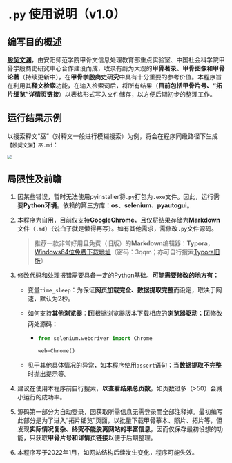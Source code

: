 # `.py` 使用说明（v1.0）

## 编写目的概述

[**殷契文渊**](http://jgw.aynu.edu.cn/ajaxpage/home2.0/index.html)，由安阳师范学院甲骨文信息处理教育部重点实验室、中国社会科学院甲骨学殷商史研究中心合作建设而成，收录有蔚为大观的**甲骨著录、甲骨图像和甲骨论著**（持续更新中），在**甲骨学殷商史研究**中具有十分重要的参考价值。本程序旨在利用其**释文检索**功能，在输入检索词后，将所有结果（**目前包括甲骨片号、“拓片细览”详情页链接**）以表格形式写入文件储存，以方便后期初步的整理工作。

## 运行结果示例

以搜索释文“巫”（对释文一般进行模糊搜索）为例，将会在程序同级路径下生成`【殷契文渊】巫.md`：

<img src="https://raw.githubusercontent.com/zhituaner/picBed/master/SearchByText_Example.png" style="zoom:60%;" />

## 局限性及前瞻

1. 因某些错误，暂时无法使用pyinstaller将`.py`打包为`.exe`文件。因此，运行需要**Python环境**。依赖的第三方库：**os**、**selenium**、**pyautogui**。

2. 本程序为自用，目前仅支持**GoogleChrome**，且仅将结果存储为**Markdown**文件（`.md`）~~（说白了就是懒得再写）~~。如有其他需求，需修改`.py`文件源码。

   > 推荐一款非常好用且免费（旧版）的**Markdown**编辑器：**Typora**，[Windows64位免费下载地址](https://zhituaner.lanzouw.com/iSlSKzjyb0j)（密码：3qqm；亦可自行搜索[Typora旧版](https://www.baidu.com/s?ie=UTF-8&wd=typora旧版下载)）

3. 修改代码和处理报错需要具备一定的Python基础。**可能需要修改的地方有：**

   - 变量`time_sleep`：为保证**网页加载完全、数据提取完整**而设定，取决于网速，默认为2秒。

   - 如何支持**其他浏览器**：:one:根据浏览器版本下载相应的**浏览器驱动**；:two:修改两处源码：

     - ```python
       from selenium.webdriver import Chrome
       
       web=Chrome()
       ```

   - 见于其他具体情况的异常，如本程序使用`assert`语句；当**数据提取不完整**时抛出提示等。

4. 建议在使用本程序前自行搜索，**以查看结果总页数**，如页数过多（>50）会减小运行的成功率。

5. 源码第一部分为自动登录，因获取所需信息无需登录而全部注释掉。最初编写此部分是为了进入“拓片细览”页面，以批量下载甲骨摹本、照片、拓片等，但发现**实际情况复杂、终究不能脱离网站的丰富信息**，因而仅保存最初设想的功能，只获取**甲骨片号和详情页链接**以便于后期整理。

6. 本程序写于2022年1月，如网站结构后续发生变化，程序可能失效。
